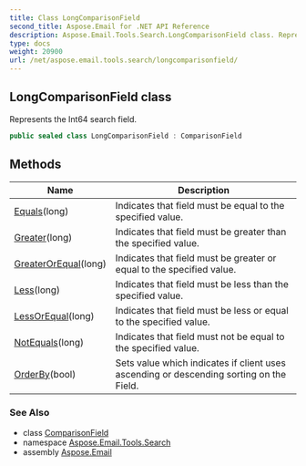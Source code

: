 ```yaml
---
title: Class LongComparisonField
second_title: Aspose.Email for .NET API Reference
description: Aspose.Email.Tools.Search.LongComparisonField class. Represents the Int64 search field
type: docs
weight: 20900
url: /net/aspose.email.tools.search/longcomparisonfield/
---
```

## LongComparisonField class

Represents the Int64 search field.

```csharp
public sealed class LongComparisonField : ComparisonField
```

## Methods

| Name | Description |
| --- | --- |
| [Equals](../../aspose.email.tools.search/longcomparisonfield/equals/#equals)(long) | Indicates that field must be equal to the specified value. |
| [Greater](../../aspose.email.tools.search/longcomparisonfield/greater/)(long) | Indicates that field must be greater than the specified value. |
| [GreaterOrEqual](../../aspose.email.tools.search/longcomparisonfield/greaterorequal/)(long) | Indicates that field must be greater or equal to the specified value. |
| [Less](../../aspose.email.tools.search/longcomparisonfield/less/)(long) | Indicates that field must be less than the specified value. |
| [LessOrEqual](../../aspose.email.tools.search/longcomparisonfield/lessorequal/)(long) | Indicates that field must be less or equal to the specified value. |
| [NotEquals](../../aspose.email.tools.search/longcomparisonfield/notequals/)(long) | Indicates that field must not be equal to the specified value. |
| [OrderBy](../../aspose.email.tools.search/comparisonfield/orderby/)(bool) | Sets value which indicates if client uses ascending or descending sorting on the Field. |

### See Also

* class [ComparisonField](../comparisonfield/)
* namespace [Aspose.Email.Tools.Search](../../aspose.email.tools.search/)
* assembly [Aspose.Email](../../)


